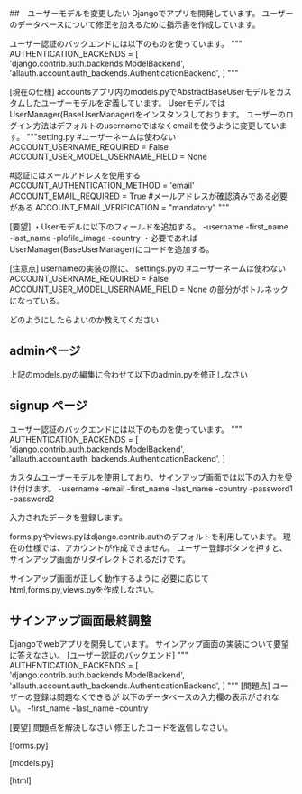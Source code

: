 ##　ユーザーモデルを変更したい
Djangoでアプリを開発しています。
ユーザーのデータベースについて修正を加えるために指示書を作成しています。

ユーザー認証のバックエンドには以下のものを使っています。
"""
AUTHENTICATION_BACKENDS = [ 
  'django.contrib.auth.backends.ModelBackend',     
  'allauth.account.auth_backends.AuthenticationBackend',
] 
""" 

[現在の仕様]
accountsアプリ内のmodels.pyでAbstractBaseUserモデルをカスタムしたユーザーモデルを定義しています。
UserモデルではUserManager(BaseUserManager)をインスタンスしております。
ユーザーのログイン方法はデフォルトのusernameではなくemailを使うように変更しています。
"""setting.py
#ユーザーネームは使わない
ACCOUNT_USERNAME_REQUIRED = False 
ACCOUNT_USER_MODEL_USERNAME_FIELD = None

#認証にはメールアドレスを使用する
ACCOUNT_AUTHENTICATION_METHOD = 'email'
ACCOUNT_EMAIL_REQUIRED = True
#メールアドレスが確認済みである必要がある
ACCOUNT_EMAIL_VERIFICATION = "mandatory"
"""

[要望]
・Userモデルに以下のフィールドを追加する。
-username
-first_name
-last_name
-plofile_image
-country
・必要であればUserManager(BaseUserManager)にコードを追加する。

[注意点]
usernameの実装の際に、
settings.pyの
#ユーザーネームは使わない
ACCOUNT_USERNAME_REQUIRED = False 
ACCOUNT_USER_MODEL_USERNAME_FIELD = None
の部分がボトルネックになっている。

どのようにしたらよいのか教えてください

## adminページ
上記のmodels.pyの編集に合わせて以下のadmin.pyを修正しなさい

## signup ページ
ユーザー認証のバックエンドには以下のものを使っています。
"""
AUTHENTICATION_BACKENDS = [ 
  'django.contrib.auth.backends.ModelBackend',     
  'allauth.account.auth_backends.AuthenticationBackend',
] 

カスタムユーザーモデルを使用しており、サインアップ画面では以下の入力を受け付けます。
-username
-email
-first_name
-last_name
-country
-password1
-password2

入力されたデータを登録します。

forms.pyやviews.pyはdjango.contrib.authのデフォルトを利用しています。
現在の仕様では、アカウントが作成できません。
ユーザー登録ボタンを押すと、サインアップ画面がリダイレクトされるだけです。

サインアップ画面が正しく動作するように
必要に応じて
html,forms.py,views.pyを作成しなさい。

## サインアップ画面最終調整
Djangoでwebアプリを開発しています。
サインアップ画面の実装について要望に答えなさい。
[ユーザー認証のバックエンド]
"""
AUTHENTICATION_BACKENDS = [ 
  'django.contrib.auth.backends.ModelBackend',     
  'allauth.account.auth_backends.AuthenticationBackend',
] 
"""
[問題点]
ユーザーの登録は問題なくできるが
以下のデータベースの入力欄の表示がされない。
-first_name
-last_name
-country

[要望]
問題点を解決しなさい
修正したコードを返信しなさい。

[forms.py]

[models.py]

[html]




